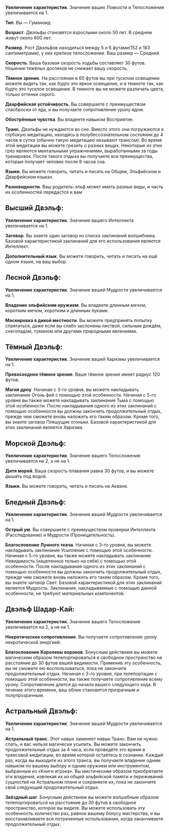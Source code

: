 **Увеличение характеристик**. Значение ваших Ловкости и Телосложения увеличивается на 1.

**Тип**. Вы — Гуманоид

**Возраст**. Двэльфы становятся взрослыми около 50 лет. В среднем живут около 600 лет.

**Размер**. Рост Двэльфов находиться между 5 и 6 футами(152 и 183 сантиметрами), у них крепкое телосложение. Ваш размер — Средний

**Скорость**. Ваша базовая скорость ходьбы составляет 30 футов. Ношение тяжёлых доспехов не снижает вашу скорость.

**Тёмное зрение**. На расстоянии в 60 футов вы при тусклом освещении можете видеть так, как будто это яркое освещение, и в темноте так, как будто это тусклое освещение. В темноте вы не можете различать цвета, только оттенки серого.

**Дварфийская устойчивость**. Вы совершаете с преимуществом спасброски от яда, и вы получаете сопротивление урону ядом.

**Обострённые чувства**. Вы владеете навыком Восприятие.

**Транс**. Двэльфы не нуждаются во сне. Вместо этого они погружаются в глубокую медитацию, находясь в полубессознательном состоянии до 4 часов в сутки (обычно такую медитацию называют трансом). Во время этой медитации вы можете грезить о разных вещах. Некоторые из этих грёз являются ментальными упражнениями, выработанными за годы тренировок. После такого отдыха вы получаете все преимущества, которые получает человек после 8 часов сна.

**Языки**. Вы можете говорить, читать и писать на Общем, Эльфийском и Дварфийском языках.

**Разновидности**. Ваш родитель-эльф может иметь разные виды, и часть их особенностей передастся и вам


## **Высший Двэльф:**
**Увеличение характеристик**. Значение вашего Интеллекта увеличивается на 1.

**Заговор**. Вы знаете один заговор из списка заклинаний волшебника. Базовой характеристикой заклинаний для его использования является Интеллект.

**Дополнительный язык**. Вы можете говорить, читать и писать на ещё одном языке, на ваш выбор.



## **Лесной Двэльф:**
**Увеличение характеристик**. Значение вашей Мудрости увеличивается на 1.

**Владение эльфийским оружием**. Вы владеете длинным мечом, коротким мечом, коротким и длинным луками.

**Маскировка в дикой местности**. Вы можете предпринять попытку спрятаться, даже если вы слабо заслонены листвой, сильным дождём, снегопадом, туманом или другими природными явлениями.



## **Тёмный Двэльф:**
**Увеличение характеристик**. Значение вашей Харизмы увеличивается на 1.

**Превосходное тёмное зрение**. Ваше тёмное зрение имеет радиус 120 футов.

**Магия дроу**. Начиная с 3-го уровня, вы можете накладывать заклинание Огонь фей с помощью этой особенности. Начиная с 5-го уровня вы также можете накладывать заклинание Тьма с помощью этой особенности. После накладывания одного из этих заклинаний с помощью особенности вы должны закончить продолжительный отдых, прежде чем сможете вновь наложить его таким образом. 
Кроме того, вы знаете заговор Пляшущие огоньки. Базовой характеристикой для этих заклинаний является Харизма.



## **Морской Двэльф:**
**Увеличение характеристик**. Значение вашего Телосложения увеличивается на 2, а не на 1.

**Дитя морей**. Ваша скорость плавания равна 30 футов, и вы можете дышать под водой.

**Языки**. Вы можете говорить, читать и писать на Акване.


## **Бледный Двэльф:**
**Увеличение характеристик**. Значение вашей Мудрости увеличивается на 1.

**Острый ум**. Вы совершаете с преимуществом проверки Интеллекта (Расследование) и Мудрости (Проницательность).

**Благословение Лунного ткача**. Начиная с 3-го уровня, вы можете накладывать заклинание Усыпление с помощью этой особенности. Начиная с 5-го уровня, вы также можете накладывать заклинание Невидимость (нацеленное только на себя) с помощью этой особенности. После накладывания одного из этих заклинаний с помощью особенности вы должны закончить продолжительный отдых, прежде чем сможете вновь наложить его таким образом. 
Кроме того, вы знаете заговор Свет. Базовой характеристикой для этих заклинаний является Мудрость. Заклинания, накладываемые с помощью данной особенности, не требуют материальных компонентов.



## **Двэльф Шадар-Кай:**
**Увеличение характеристик**. Значение вашего Телосложения увеличивается на 2, а не на 1.

**Некротическое сопротивление**. Вы получаете сопротивление урону некротической энергией.

**Благословение Королевы воронов**. Бонусным действием вы можете магическим образом телепортироваться в свободное пространство на расстояние до 30 футов вашей видимости. Применив эту особенность, вы не сможете ею воспользоваться, пока не закончите продолжительный отдых.
Начиная с 3-го уровня, при телепортации с помощью этой особенности, вы также получаете сопротивление всему урону. Сопротивление длится до начала вашего следующего хода. В течение этого времени, ваш облик становится призрачным и полупрозрачным.



## **Астральный Двэльф:**
**Увеличение характеристик**. Значение вашей Мудрости увеличивается на 1.

**Астральный транс**. Этот навык заменяет навык Транс. Вам не нужно спать, и вас нельзя магически усыпить. Вы можете закончить продолжительный отдых за 4 часа, если проведёте это время в трансовой медитации, во время которой остаётесь в сознании.
Каждый раз, когда вы выходите из этого транса, вы получаете владение одним навыком по вашему выбору и одним оружием или инструментом, выбранным из «Книги игрока». Вы мистическим образом приобретаете эти владения, извлекая их из общей эльфийской памяти и переживаний сущностей на Астральном плане и сохраняете их, пока не закончите свой следующий продолжительный отдых.

**Звёздный шаг**. Бонусным действием вы можете волшебным образом телепортироваться на расстояние до 30 футов в свободное пространство, которое вы видите. Вы можете использовать эту особенность количество раз, равное вашему бонусу мастерства, и вы восстанавливаете все потраченные использования, когда заканчиваете продолжительный отдых.